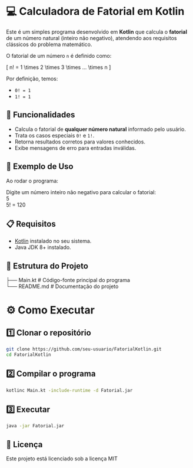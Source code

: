 # 💻 Calculadora de Fatorial em Kotlin

Este é um simples programa desenvolvido em **Kotlin** que calcula o **fatorial** de um número natural (inteiro não negativo), atendendo aos requisitos clássicos do problema matemático.  

O fatorial de um número `n` é definido como:

\[
n! = 1 \times 2 \times 3 \times ... \times n
\]

Por definição, temos:
- `0! = 1`
- `1! = 1`

## 🚀 Funcionalidades

- Calcula o fatorial de **qualquer número natural** informado pelo usuário.
- Trata os casos especiais `0!` e `1!`.
- Retorna resultados corretos para valores conhecidos.
- Exibe mensagens de erro para entradas inválidas.

## 📌 Exemplo de Uso

Ao rodar o programa:

Digite um número inteiro não negativo para calcular o fatorial:  
5  
5! = 120


## 📋 Requisitos

- [Kotlin](https://kotlinlang.org/) instalado no seu sistema.
- Java JDK 8+ instalado.

## 📂 Estrutura do Projeto


├── Main.kt    # Código-fonte principal do programa                                                                                                                                                
        └── README.md     # Documentação do projeto

# ⚙️ Como Executar

## 1️⃣ Clonar o repositório
```bash
git clone https://github.com/seu-usuario/FatorialKotlin.git
cd FatorialKotlin
```

## 2️⃣ Compilar o programa
```bash
kotlinc Main.kt -include-runtime -d Fatorial.jar
```

## 3️⃣ Executar
```bash
java -jar Fatorial.jar
```

## 📜 Licença
Este projeto está licenciado sob a licença MIT
